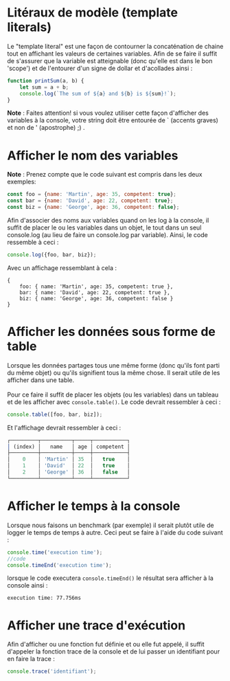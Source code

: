 # Litéraux de modèle (template literals)
Le "template literal" est une façon de contourner la concaténation de chaine tout en affichant les valeurs de certaines variables. Afin de se faire il suffit de s'assurer que la variable est atteignable (donc qu'elle est dans le bon 'scope') et de l'entourer d'un signe de dollar et d'acollades ainsi :

```javascript
function printSum(a, b) {
    let sum = a + b;
    console.log(`The sum of ${a} and ${b} is ${sum}!`);
}
```
**Note** : Faites attention! si vous voulez utiliser cette façon d'afficher des variables à la console, votre string doit être entourée de ` (accents graves) et non de ' (apostrophe) ;) .
# Afficher le nom des variables
**Note** : Prenez compte que le code suivant est compris dans les deux exemples: 

```javascript
const foo = {name: 'Martin', age: 35, competent: true};
const bar = {name: 'David', age: 22, competent: true};
const biz = {name: 'George', age: 36, competent: false};
```
Afin d'associer des noms aux variables quand on les log à la console, il suffit de placer le ou les variables dans un objet, le tout dans un seul console.log (au lieu de faire un console.log par variable). Ainsi, le code ressemble à ceci :

```javascript
console.log({foo, bar, biz});
```
Avec un affichage ressemblant à cela :

```
{
    foo: { name: 'Martin', age: 35, competent: true },
    bar: { name: 'David', age: 22, competent: true },
    biz: { name: 'George', age: 36, competent: false }
}
```
# Afficher les données sous forme de table
Lorsque les données partages tous une même forme (donc qu'ils font parti du même objet) ou qu'ils signifient tous la même chose. Il serait utile de les afficher dans une table. <br><br>
Pour ce faire il suffit de placer les objets (ou les variables) dans un tableau et de les afficher avec `console.table()`. Le code devrait ressembler à ceci :

```javascript
console.table([foo, bar, biz]);
```
Et l'affichage devrait ressembler à ceci :

```javascript
┌─────────┬──────────┬─────┬───────────┐
│ (index) │   name   │ age │ competent │
├─────────┼──────────┼─────┼───────────┤
│    0    │ 'Martin' │ 35  │   true    │
│    1    │ 'David'  │ 22  │   true    │
│    2    │ 'George' │ 36  │   false   │
└─────────┴──────────┴─────┴───────────┘
```
# Afficher le temps à la console
Lorsque nous faisons un benchmark (par exemple) il serait plutôt utile de logger le temps de temps à autre. Ceci peut se faire à l'aide du code suivant :

```javascript
console.time('execution time');
//code
console.timeEnd('execution time');
```
lorsque le code executera `console.timeEnd()` le résultat sera afficher à la console ainsi : 
```
execution time: 77.756ms
```
# Afficher une trace d'exécution
Afin d'afficher ou une fonction fut définie et ou elle fut appelé, il suffit d'appeler la fonction trace de la console et de lui passer un identifiant pour en faire la trace :

```javascript
console.trace('identifiant');
```